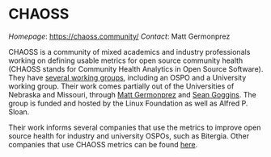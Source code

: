 # CHAOSS

*Homepage*: https://chaoss.community/
*Contact*: Matt Germonprez

CHAOSS is a community of mixed academics and industry professionals working on defining usable metrics for open source community health (CHAOSS stands for Community Health Analytics in Open Source Software). They have [several working groups](https://chaoss.community/kb/working-groups/), including an OSPO and a University working group. Their work comes partially out of the Universities of Nebraska and Missouri, through [Matt Germonprez](https://www.unomaha.edu/college-of-information-science-and-technology/about/faculty-staff/matt-germonprez.php) and [Sean Goggins](https://engineering.missouri.edu/faculty/sean-patrick-goggins/). The group is funded and hosted by the Linux Foundation as well as Alfred P. Sloan.

Their work informs several companies that use the metrics to improve open source health for industry and university OSPOs, such as Bitergia. Other companies that use CHAOSS metrics can be found [here](https://chaoss.community/about-chaoss/).
